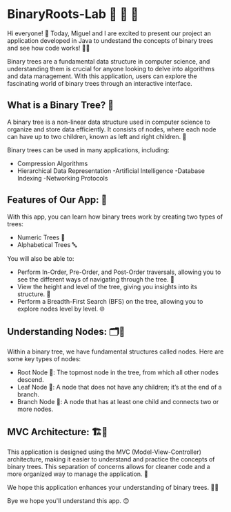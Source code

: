 # BinaryRoots-Lab 🌱 🌿 🌲

Hi everyone! 🌟 Today, Miguel and I are excited to present our project an application developed in Java  to undestand the concepts of binary trees and see how code works! 🌱✨

Binary trees are a fundamental data structure in computer science, and understanding them is crucial for anyone looking to delve into algorithms and data management. With this application, users can explore the fascinating world of binary trees through an interactive interface.

## What is a Binary Tree? 🤔

A binary tree is a non-linear data structure used in computer science to organize and store data efficiently. It consists of nodes, where each node can have up to two children, known as left and right children. 🌿

Binary trees can be used in many applications, including:

- Compression Algorithms
- Hierarchical Data Representation
-Artificial Intelligence
-Database Indexing
-Networking Protocols

## Features of Our App: 🌟

With this app, you can learn how binary trees work by creating two types of trees:

- Numeric Trees 🔢
- Alphabetical Trees 🔤
  
You will also be able to:

- Perform In-Order, Pre-Order, and Post-Order traversals, allowing you to see the different ways of navigating through the tree. 🔄
- View the height and level of the tree, giving you insights into its structure. 📏
- Perform a Breadth-First Search (BFS) on the tree, allowing you to explore nodes level by level. 🌐
  
## Understanding Nodes: 🗂️🌼

Within a binary tree, we have fundamental structures called nodes. Here are some key types of nodes:

- Root Node 🌳: The topmost node in the tree, from which all other nodes descend.
- Leaf Node 🍂: A node that does not have any children; it’s at the end of a branch.
- Branch Node 🌿: A node that has at least one child and connects two or more nodes.
  
## MVC Architecture: 🏗️🌳
This application is designed using the MVC (Model-View-Controller) architecture, making it easier to understand and practice the concepts of binary trees. This separation of concerns allows for cleaner code and a more organized way to manage the application. 🌼

We hope this application enhances your understanding of binary trees. 🌱🌞

Bye we hope you'll understand this app. 😊
